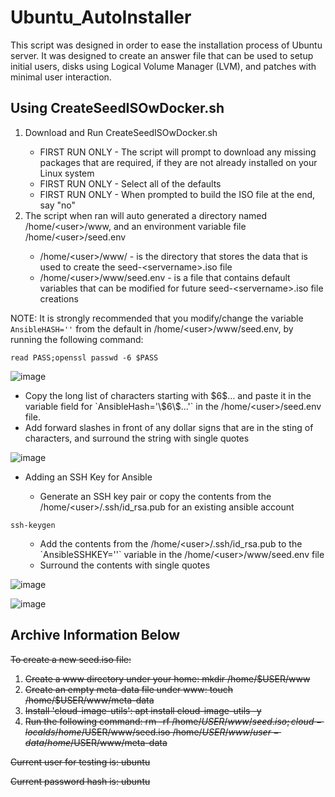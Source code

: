 # Ubuntu_AutoInstaller
This script was designed in order to ease the installation process of Ubuntu server. It was designed to create an answer file that can be used to setup initial users, disks using Logical Volume Manager (LVM), and patches with minimal user interaction.

## Using CreateSeedISOwDocker.sh
<ol>
  <li>Download and Run CreateSeedISOwDocker.sh</li>   
    <ul>
      <li>FIRST RUN ONLY - The script will prompt to download any missing packages that are required, if they are not already installed on your Linux system</li>
      <li>FIRST RUN ONLY - Select all of the defaults</li>
      <li>FIRST RUN ONLY - When prompted to build the ISO file at the end, say "no"</li>
    </ul>
  
  <li>The script when ran will auto generated a directory named /home/&#60;user&#62;/www, and an environment variable file /home/&#60;user&#62;/seed.env</li>
    <ul>
      <li>/home/&#60;user&#62;/www/ - is the directory that stores the data that is used to create the seed-&#60;servername&#62;.iso file</li>
      <li>/home/&#60;user&#62;/www/seed.env - is a file that contains default variables that can be modified for future seed-&#60;servername&#62;.iso file creations</li>
    </ul>  
</ol>

NOTE: It is strongly recommended that you modify/change the variable `AnsibleHASH=''` from the default in /home/&#60;user&#62;/www/seed.env, by running the following command:

```
read PASS;openssl passwd -6 $PASS
```
![image](https://user-images.githubusercontent.com/13524582/154776986-c03b7bb1-5a76-4596-85c5-bd6e57ef7b82.png)
<ul>
  <li>Copy the long list of characters starting with $6$... and paste it in the variable field for `AnsibleHash='\$6\$...'` in the /home/&#60;user&#62;/seed.env file.</li>
  <li>Add forward slashes in front of any dollar signs that are in the sting of characters, and surround the string with single quotes</li>
</ul>

  ![image](https://user-images.githubusercontent.com/13524582/154777566-d6b5f2c4-0e9f-4bd6-9691-5c651c440579.png)
<ul>
  <li>Adding an SSH Key for Ansible</li>
  <ul>
    <li>Generate an SSH key pair or copy the contents from the /home/&#60;user&#62;/.ssh/id_rsa.pub for an existing ansible account</li>
  </ul>
</ul>

```
ssh-keygen
```
<ul>
  <ul>
  <li>Add the contents from the /home/&#60;user&#62;/.ssh/id_rsa.pub to the `AnsibleSSHKEY=''` variable in the /home/&#60;user&#62;/www/seed.env file</li>
  <li>Surround the contents with single quotes</li>
  </ul>
</ul>
  
   ![image](https://user-images.githubusercontent.com/13524582/154778797-59de9a2b-8c54-4a49-b5e0-5ecca7b64a93.png)


  ![image](https://user-images.githubusercontent.com/13524582/154775732-c0f7627c-4350-42d4-b288-e5dbc076f8fa.png)

## Archive Information Below
<s>To create a new seed.iso file:
1) Create a www directory under your home:  mkdir /home/$USER/www
2) Create an empty meta-data file under www: touch /home/$USER/www/meta-data
3) Install 'cloud-image-utils': apt install cloud-image-utils -y
4) Run the following command:
rm -rf /home/$USER/www/seed.iso; cloud-localds /home/$USER/www/seed.iso /home/$USER/www/user-data /home/$USER/www/meta-data

Current user for testing is: ubuntu

Current password hash is: ubuntu</s>
